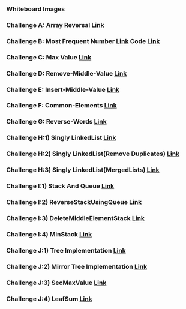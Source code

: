 ### Whiteboard Images

### Challenge A: Array Reversal  [Link](https://github.com/IbrahimNimer/challenges-and-data-structures/blob/master/whiteboard-challenges/assets/Array%20Reversal.PNG)

### Challenge B: Most Frequent Number [Link](https://github.com/IbrahimNimer/challenges-and-data-structures/blob/master/whiteboard-challenges/assets/Frequent%20Array.PNG) Code [Link](https://github.com/IbrahimNimer/challenges-and-data-structures/blob/master/whiteboard-challenges/assets/Chal2.PNG)

### Challenge C: Max Value [Link](https://github.com/IbrahimNimer/challenges-and-data-structures/blob/Maximum-Value/whiteboard-challenges/assets/MaxValue.PNG) 

### Challenge D: Remove-Middle-Value [Link](https://github.com/IbrahimNimer/challenges-and-data-structures/blob/Remove-Middle-Value/whiteboard-challenges/assets/MiddleValueChallenge.PNG) 

### Challenge E: Insert-Middle-Value [Link](https://github.com/IbrahimNimer/challenges-and-data-structures/blob/master/whiteboard-challenges/assets/Insert-Middle-Value..PNG) 

### Challenge F: Common-Elements [Link](https://github.com/IbrahimNimer/challenges-and-data-structures/blob/master/Challenges/Common-Elements/Common-Elements/README.md) 

### Challenge G: Reverse-Words [Link](https://github.com/IbrahimNimer/challenges-and-data-structures/tree/master/Challenges/Reverse-Words/Reverse-Words) 

### Challenge H:1) Singly LinkedList [Link](https://github.com/IbrahimNimer/challenges-and-data-structures/tree/Linked-List-Implementation/Challenges/Data%20Structures/Linked-List-Implementation/Linked-List-Implementation) 

### Challenge H:2) Singly LinkedList(Remove Duplicates) [Link](https://github.com/IbrahimNimer/challenges-and-data-structures/tree/master/Challenges/Data%20Structures/Linked-List-Implementation/Linked-List-Implementation/RemoveDuplicate) 

### Challenge H:3) Singly LinkedList(MergedLists) [Link](https://github.com/IbrahimNimer/challenges-and-data-structures/tree/master/Challenges/Data%20Structures/Linked-List-Implementation/Linked-List-Implementation/MergeSortedLists) 

### Challenge I:1) Stack And Queue [Link](https://github.com/IbrahimNimer/challenges-and-data-structures/tree/master/Challenges/Data%20Structures/Stack%20%26%20Queue/StackAndQueue/StackAndQueue)

### Challenge I:2) ReverseStackUsingQueue [Link](https://github.com/IbrahimNimer/challenges-and-data-structures/tree/master/Challenges/Data%20Structures/Stack%20%26%20Queue/StackAndQueue/StackAndQueue/ReverseStackUsingQueue)

### Challenge I:3) DeleteMiddleElementStack [Link](https://github.com/IbrahimNimer/challenges-and-data-structures/tree/master/Challenges/Data%20Structures/Stack%20%26%20Queue/StackAndQueue/StackAndQueue/DeleteMiddleElement)

### Challenge I:4) MinStack [Link](https://github.com/IbrahimNimer/challenges-and-data-structures/tree/Min-Stack/Challenges/Data%20Structures/Stack%20%26%20Queue/StackAndQueue/StackAndQueue/MinStack)

### Challenge J:1) Tree Implementation [Link](https://github.com/IbrahimNimer/challenges-and-data-structures/tree/master/Challenges/Data%20Structures/Trees/TreeImplementation/TreeImplementation) 

### Challenge J:2) Mirror Tree Implementation [Link](https://github.com/IbrahimNimer/challenges-and-data-structures/tree/master/Challenges/Data%20Structures/Trees/TreeImplementation/TreeImplementation/MirrorTree) 

### Challenge J:3) SecMaxValue [Link](https://github.com/IbrahimNimer/challenges-and-data-structures/blob/master/whiteboard-challenges/assets/ch15.png) 

### Challenge J:4) LeafSum [Link](https://github.com/IbrahimNimer/challenges-and-data-structures/tree/master/Challenges/Data%20Structures/Trees/TreeImplementation/TreeImplementation/LeafSum) 
